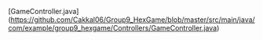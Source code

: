 [GameController.java] (https://github.com/Cakkal06/Group9_HexGame/blob/master/src/main/java/com/example/group9_hexgame/Controllers/GameController.java)
